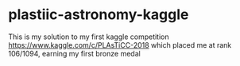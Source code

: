 # plastiic-astronomy-kaggle

This is my solution to my first kaggle competition https://www.kaggle.com/c/PLAsTiCC-2018
which placed me at rank 106/1094, earning my first bronze medal
